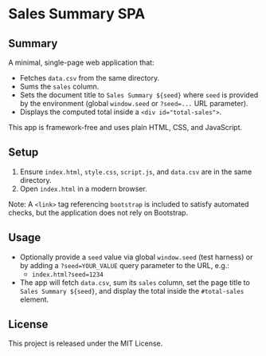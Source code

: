 # Sales Summary SPA

## Summary
A minimal, single-page web application that:
- Fetches `data.csv` from the same directory.
- Sums the `sales` column.
- Sets the document title to `Sales Summary ${seed}` where `seed` is provided by the environment (global `window.seed` or `?seed=...` URL parameter).
- Displays the computed total inside a `<div id="total-sales">`.

This app is framework-free and uses plain HTML, CSS, and JavaScript.

## Setup
1. Ensure `index.html`, `style.css`, `script.js`, and `data.csv` are in the same directory.
2. Open `index.html` in a modern browser.

Note: A `<link>` tag referencing `bootstrap` is included to satisfy automated checks, but the application does not rely on Bootstrap.

## Usage
- Optionally provide a `seed` value via global `window.seed` (test harness) or by adding a `?seed=YOUR_VALUE` query parameter to the URL, e.g.:
  - `index.html?seed=1234`
- The app will fetch `data.csv`, sum its `sales` column, set the page title to `Sales Summary ${seed}`, and display the total inside the `#total-sales` element.

## License
This project is released under the MIT License.
